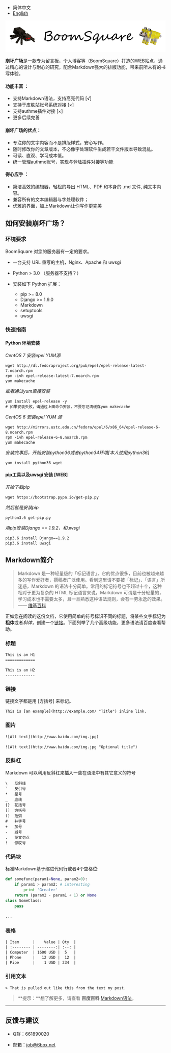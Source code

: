 * 简体中文
* [English]()

![Alt text](img/log.png)

 

**崩坏广场**是一款专为留言板，个人博客等（BoomSquare）打造的WEB站点，通过精心的设计与耐心的研究，配合Markdown强大的排版功能，带来前所未有的书写体验。


#### **功能丰富** ：

* 支持Markdown语法，支持高亮代码 [√]
* 支持于皮肤站账号系统对接 [×]
* 支持authme插件对接 [×]
* 更多后续完善

#### **崩坏广场的优点**：

* 专注你的文字内容而不是排版样式，安心写作。
* 随时修改你的文章版本，不必像字处理软件生成若干文件版本导致混乱。
* 可读、直观、学习成本低。
* 统一管理authme账号，实现与登陆插件对接等功能

#### **得心应手** ：

* 简洁高效的编辑器，轻松的导出 HTML、PDF 和本身的 .md 文件, 纯文本内容。
* 兼容所有的文本编辑器与字处理软件；
* 优雅的界面，加上Markdown让你写作更完美



## 如何安装崩坏广场？

### 环境要求
BoomSquare 对您的服务器有一定的要求。
* 一台支持 URL 重写的主机，Nginx、Apache 和 uwsgi
* Python > 3.0 （服务器不支持？）
* 安装如下 Python 扩展：

	* pip  >= 8.0
    * Django >= 1.9.0
    * Markdown
    * setuptools
    * uwsgi


### 快速指南


#### Python 环境安装

*CentOS 7 安装epel YUM源*

    wget http://dl.fedoraproject.org/pub/epel/epel-release-latest-7.noarch.rpm
    rpm -ivh epel-release-latest-7.noarch.rpm
    yum makecache
 
 
*或者通过yum直接安装*

    yum install epel-release -y
    # 如果安装失败，请通过上面命令安装，不要忘记清缓存yum makecache

*CentOS 6 安装epel YUM 源*

    wget http://mirrors.ustc.edu.cn/fedora/epel/6/x86_64/epel-release-6-8.noarch.rpm
    rpm -ivh epel-release-6-8.noarch.rpm
    yum makecache

*安装完事后，开始安装python36或者python34环境[本人使用python36]*

    yum install python36 wget




#### pip工具以及uwsgi 安装 [WEB]
    
*开始下载pip*

    wget https://bootstrap.pypa.io/get-pip.py
    
*然后就是安装pip*

    python3.6 get-pip.py

*用pip安装Django == 1.9.2，和uwsgi*

    pip3.6 install Django==1.9.2
    pip3.6 install uwsgi
 
    
    






















## Markdown简介

> Markdown 是一种轻量级的「标记语言」，它的优点很多，目前也被越来越多的写作爱好者，撰稿者广泛使用。看到这里请不要被「标记」、「语言」所迷惑，Markdown 的语法十分简单。常用的标记符号也不超过十个，这种相对于更为复杂的 HTML 标记语言来说，Markdown 可谓是十分轻量的，学习成本也不需要太多，且一旦熟悉这种语法规则，会有一劳永逸的效果。—— [维基百科][1]


正如您在阅读的这份文档，它使用简单的符号标识不同的标题，将某些文字标记为**粗体**或者*斜体*，创建一个[链接][1]。下面列举了几个高级功能，更多语法请百度查看帮助。 

### 标题

	This is an H1
	=============

	This is an H2
	-------------


### 链接
链接文字都是用 [方括号] 来标记。

    This is [an example](http://example.com/ "Title") inline link.


### 图片

    ![Alt text](http://www.baidu.com/img.jpg)

    ![Alt text](http://www.baidu.com/img.jpg "Optional title")


### 反斜杠
Markdown 可以利用反斜杠来插入一些在语法中有其它意义的符号

	\   反斜线
	`   反引号
	*   星号
	_   底线
	{}  花括号
	[]  方括号
	()  括弧
	#   井字号
	+   加号
	-   减号
	.   英文句点
	!   惊叹号


### 代码块
标准Markdown基于缩进代码行或者4个空格位:
``` python
def somefunc(param1=None, param2=0):
    if param1 > param2: # interesting
        print 'Greater'
    return (param2 - param1 + 1) or None
class SomeClass:
    pass

...
```

### 表格
	| Item      |    Value | Qty  |
	| :-------- | --------:| :--: |
	| Computer  | 1600 USD |  5   |
	| Phone     |   12 USD |  12  |
	| Pipe      |    1 USD | 234  |

### 引用文本
	> That is pulled out like this from the text my post.




 

> **提示：**想了解更多，请查看 **百度百科** [Markdown语法][2]。



-----

## 反馈与建议
- Q群：661890020
- 邮箱：job@6box.net




  [1]: https://www.jianshu.com/p/82e730892d42
  [2]: https://www.jianshu.com/p/82e730892d42
